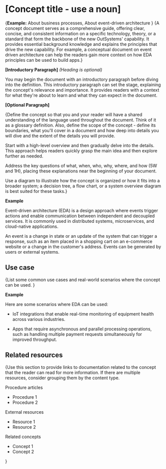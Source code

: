 # [Concept title - use a noun] 

{**Example:** About business processes, About event-driven architecture
}
{A concept document serves as a comprehensive guide, offering clear, concise, and consistent information on a specific technology, theory, or a standard that form the backbone of the new OutSystems' capability. It provides essential background knowledge and explains the principles that drive the new capability. For example, a conceptual document on event driven architecture can help the readers gain more context on how EDA principles can be used to build apps.}

**[Introductory Paragraph]** *(Heading is optional)*  

You may begin the document with an introductory paragraph before diving into the definition. This introductory paragraph can set the stage, explaining the concept's relevance and importance. It provides readers with a context for what they're about to learn and what they can expect in the document.

**[Optional Paragraph]**   

{Define the concept so that you and your reader will have a shared understanding of the language used throughout the document. Think of it as a glossary definition. Also, define the scope of the concept - define its boundaries, what you'll cover in a document and how deep into details you will dive and the extent of the details you will provide.

Start with a high-level overview and then gradually delve into the details. This approach helps readers quickly grasp the main idea and then explore further as needed.

Address the key questions of what, when, who, why, where, and how (5W and 1H), placing these explanations near the beginning of your document.

Use a diagram to illustrate how the concept is organized or how it fits into a broader system; a decision tree, a flow chart, or a system overview diagram is best suited for these tasks.}

**Example** 

Event-driven architecture (EDA)  is a design approach where events trigger actions and enable communication between independent and decoupled services. It is commonly used in distributed systems, microservices, and cloud-native applications.

An event is a change in state or an update of the system that can trigger a response, such as an item placed in a shopping cart on an e-commerce website or a change in the customer's address. Events can be generated by users or external systems. 

## Use case

{List some common use cases and  real-world scenarios where the concept can be used. }

**Example**  

Here are some scenarios where EDA can be used:

* IoT integrations that enable real-time monitoring of equipment health across various industries.

* Apps that require asynchronous and parallel processing operations, such as handling multiple payment requests simultaneously for improved throughput.

## Related resources

{Use this section to provide links to documentation related to the concept that the reader can read for more information. If there are multiple resources, consider grouping them by the content type.

Procedure articles
* Procedure 1
* Procedure 2

External resources
* Resource 1
* Resource 2

Related concepts
* Concept 1
* Concept 2

}


